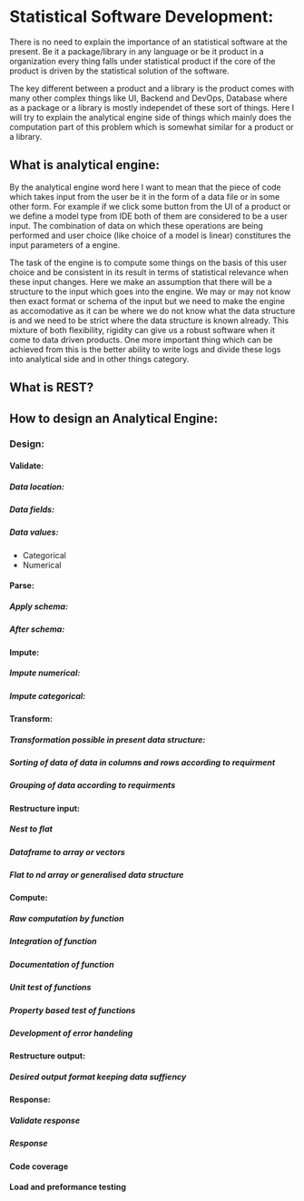 # Statistical Software Development:

There is no need to explain the importance of an statistical software at the present. Be it a package/library in any language or be it product in a organization every thing falls under statistical product if the core of the product is driven by the statistical solution of the software. 

The key different between a product and a library is the product comes with many other complex things like UI, Backend and DevOps, Database where as a package or a library is mostly independet of these sort of things. Here I will try to explain the analytical engine side of things which mainly does the computation part of this problem which is somewhat similar for a product or a library. 


## What is analytical engine:

By the analytical engine word here I want to mean that the piece of code which takes input from the user be it in the form of a data file or in some other form. For example if we click some button from the UI of a product or we define a model type from IDE both of them are considered to be a user input. The combination of data on which these operations are being performed and user choice (like choice of a model is linear) constitures the input parameters of a engine. 

The task of the engine is to compute some things on the basis of this user choice and be consistent in its result in terms of statistical relevance when these input changes. Here we make an assumption that there will be a structure to the input which goes into the engine. We may or may not know then exact format or schema of the input but we need to make the engine as accomodative as it can be where we do not know what the data structure is and we need to be strict where the data structure is known already. This mixture of both flexibility, rigidity can give us a robust software when it come to data driven products. One more important thing which can be achieved from this is the better ability to write logs and divide these logs into analytical side and in other things category.

## What is REST?

## How to design an Analytical Engine:

### Design:

#### Validate:
##### Data location:
##### Data fields:
##### Data values:
* Categorical
* Numerical
#### Parse:
##### Apply schema:
##### After schema:
#### Impute:
##### Impute numerical:
##### Impute categorical:
#### Transform:
##### Transformation possible in present data structure:
##### Sorting of data of data in columns and rows according to requirment
##### Grouping of data according to requirments
#### Restructure input:
##### Nest to flat
##### Dataframe to array or vectors
##### Flat to nd array or generalised data structure
#### Compute:
##### Raw computation by function
##### Integration of function
##### Documentation of function
##### Unit test of functions
##### Property based test of functions
##### Development of error handeling
#### Restructure output:
##### Desired output format keeping data suffiency
#### Response:
##### Validate response
##### Response
#### Code coverage
#### Load and preformance testing
<!--stackedit_data:
eyJoaXN0b3J5IjpbLTE0NTQyOTAyOCw2OTk1MTYzOThdfQ==
-->